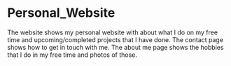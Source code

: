 # Personal_Website

The website shows my personal website with about what I do on my free time and upcoming/completed projects that I have done. The contact page shows how to get in touch with me. The about me page shows the hobbies that I do in my free time and photos of those.
